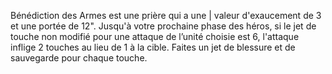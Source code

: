 Bénédiction des Armes est une prière qui a une |
valeur d'exaucement de 3 et une portée de 12". Jusqu'à votre prochaine phase
des héros, si le jet de touche non modifié pour une
attaque de l’unité choisie est 6, l'attaque inflige
2 touches au lieu de 1 à la cible. Faites un jet de
blessure et de sauvegarde pour chaque touche.
